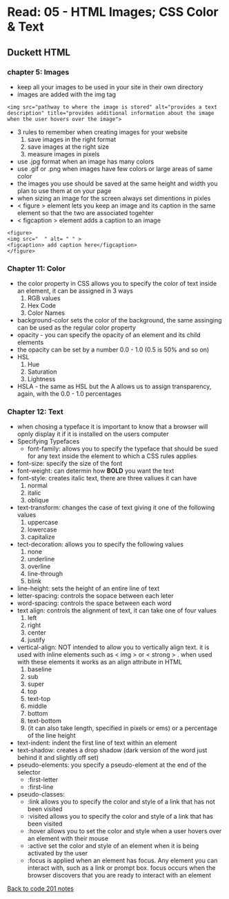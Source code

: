 # Read: 05 - HTML Images; CSS Color & Text

## Duckett HTML

### chapter 5: Images

- keep all your images to be used in your site in their own directory
- images are added with the img tag

```
<img src="pathway to where the image is stored" alt="provides a text description" title="provides additional information about the image when the user hovers over the image">
```

- 3 rules to remember when creating images for your website
  1. save images in the right format
  1. save images at the right size
  1. measure images in pixels
- use .jpg format when an image has many colors
- use .gif or .png when images have few colors or large areas of same color
- the images you use should be saved at the same height and width you plan to use them at on your page
- when sizing an image for the screen always set dimentions in pixles
- < figure > element lets you keep an image and its caption in the same element so that the two are associated togehter
- < figcaption > element adds a caption to an image

```
<figure>
<img src="  " alt= " " >
<figcaption> add caption here</figcaption>
</figure>
```

### Chapter 11: Color

- the color property in CSS allows you to specify the color of text inside an element, it can be assigned in 3 ways
  1. RGB values
  1. Hex Code
  1. Color Names
- background-color sets the color of the background, the same assinging can be used as the regular color property
- opacity - you can specify the opacity of an element and its child elements
- the opacity can be set by a number 0.0 - 1.0 (0.5 is 50% and so on)
- HSL
  1. Hue
  1. Saturation
  1. Lightness
- HSLA - the same as HSL but the A allows us to assign transparency, again, with the 0.0 - 1.0 percentages

### Chapter 12: Text

- when chosing a typeface it is important to know that a browser will opnly display it if it is installed on the users computer
- Specifying Typefaces
  - font-family:  allows you to specify the typeface that should be sued  for any text inside the element to which a CSS rules applies
- font-size: specify the size of the font
- font-weight: can determin how **BOLD** you want the text
- font-style: creates italic text, there are three valiues it can have
  1. normal
  1. italic
  1. oblique
- text-transform: changes the case of text giving it one of the following values
  1. uppercase
  1. lowercase
  1. capitalize
- tect-decoration: allows you to specify the following values
  1. none
  1. underline
  1. overline
  1. line-through
  1. blink
- line-height: sets the height of an entire line of text
- letter-spacing: controls the sopace between each leter
- word-spacing: controls the space between each word
- text align: controls the alignment of text, it can take one of four values
  1. left
  1. right
  1. center
  1. justify
- vertical-align: NOT intended to allow you to vertically align text. it is used with inline elements such as < img > or < strong > . when used with these elements it works as an align attribute in HTML
  1. baseline
  1. sub
  1. super
  1. top
  1. text-top
  1. middle
  1. bottom
  1. text-bottom
  1. (it can also take length, specified in pixels or ems) or a percentage of the line height
- text-indent: indent the first line of text within an element
- text-shadow: creates a drop shadow (dark version of the word just behind it and slightly off set)
- pseudo-elements: you specify a pseudo-element at the end of the selector
  - :first-letter
  - :first-line
- pseudo-classes: 
  - :link allows you to specify the color and style of a link that has not been visited
  - :visited allows you to specify the color and style of a link that has been visited
  - :hover allows you to set the color and style when a user hovers over an element with their mouse
  -  :active set the color and style of an element when it is being activated by the user
  - :focus is applied when an element has focus. Any element you can interact with, such as a link or prompt box. focus occurs when the browser discovers that you are ready to interact with an element

[Back to code 201 notes](201.md)